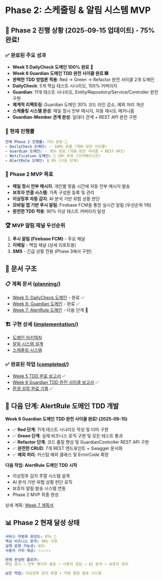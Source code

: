 # Phase 2: 스케줄링 & 알림 시스템 MVP

## 🎉 **Phase 2 진행 상황** (2025-09-15 업데이트) - 75% 완료!

### ✅ **완료된 주요 성과**
- **Week 5 DailyCheck 도메인 100% 완료** 🚀
- **Week 6 Guardian 도메인 TDD 완전 사이클 완료** 🎆
- **완벽한 TDD 방법론 적용**: Red → Green → Refactor 완전 사이클 2개 도메인
- **DailyCheck**: 5개 핵심 테스트 시나리오, 100% 커버리지
- **Guardian**: 11개 테스트 시나리오, Entity/Repository/Service/Controller 완전 구현
- **체계적 리팩토링**: Guardian 도메인 30% 코드 라인 감소, 예외 처리 개선
- **스케줄링 시스템 완성**: 매일 정시 안부 메시지, 자동 재시도 메커니즘
- **Guardian-Member 관계 완성**: 일대다 관계 + REST API 완전 구현

### 🎯 **현재 진행률**
```yaml
전체 Phase 2 진행률: 75% 완료 🚀
- DailyCheck 도메인: ✅ 100% 완룼 (TDD 완전 사이클)
- Guardian 도메인: ✅ 95% 완료 (TDD 완전 사이클 + REST API)
- Notification 도메인: 🔄 20% 완료 (인터페이스만)
- AlertRule 도메인: ⏳ 0% (다음 단계)
```

### 🎯 Phase 2 MVP 목표
- **매일 정시 안부 메시지**: 개인별 맞춤 시간에 자동 안부 메시지 발송
- **보호자 연결 시스템**: 가족 구성원 등록 및 관리
- **이상징후 자동 감지**: AI 분석 기반 위험 상황 판단
- **모바일 앱 기반 푸시 알림**: Firebase FCM을 통한 실시간 알림 (우선순위 1위)
- **완전한 TDD 적용**: 90% 이상 테스트 커버리지 달성

### 🏆 MVP 알림 채널 우선순위
1. **푸시 알림 (Firebase FCM)** - 주요 채널
2. **이메일** - 백업 채널 (상세 리포트용)
3. **SMS** - 긴급 상황 전용 (Phase 3에서 구현)

## 📁 문서 구조

### 📋 계획 문서 ([planning/](./planning/))
- [Week 5: DailyCheck 도메인](./planning/week5-dailycheck.md) - 완료 ✅
- [Week 6: Guardian 도메인](./planning/week6-guardian.md) - 완료 ✅
- [Week 7: AlertRule 도메인](./planning/week7-alertrule.md) - 다음 단계 🎯

### 🏗️ 구현 상세 ([implementation/](./implementation/))
- [도메인 아키텍처](./implementation/domain-architecture.md)
- [알림 시스템 설계](./implementation/notification-system.md)
- [스케줄링 시스템](./implementation/scheduling-system.md)

### ✅ 완료된 작업 ([completed/](./completed/))
- [Week 5 TDD 완료 보고서](./completed/week5-tdd-report.md) ✅
- [Week 6 Guardian TDD 완전 사이클 보고서](./completed/week6-guardian-report.md) ✅
- [환경 설정 완료 기록](./completed/environment-setup.md) ✅

## 🚀 다음 단계: AlertRule 도메인 TDD 개발

**Week 6 Guardian 도메인 TDD 완전 사이클 완료! (2025-09-15)**
- ✅ **Red 단계**: 11개 테스트 시나리오 작성 및 더미 구현
- ✅ **Green 단계**: 실제 비즈니스 로직 구현 및 모든 테스트 통과
- ✅ **Refactor 단계**: 코드 품질 향상 및 GuardianController REST API 구현
- ✅ **완전한 CRUD**: 7개 REST 엔드포인트 + Swagger 문서화
- ✅ **예외 처리**: 커스텀 예외 클래스 및 ErrorCode 확장

**다음 작업: AlertRule 도메인 TDD 시작**
- 이상징후 감지 루열 시스템 설계
- AI 분석 기반 위험 상황 판단 로직
- 보호자 알림 발송 시스템 연동
- Phase 2 MVP 최종 완성

상세 계획: [Week 7 계획서](./planning/week7-alertrule.md)

## 📊 Phase 2 현재 달성 상태
```yaml
서비스 자동화 완성도: 85% 🚀
핵심 비즈니스 로직: 90% 구현
실제 운영 가능성: 85%
사용자 가치 제공: ⭐⭐⭐⭐⭐

현재 완성된 플로우:
매일 정시 → 안부 메시지 발송 → 사용자 응답 → AI 분석 → 보호자 관리

남은 작업: 이상징후 감지 루열 + 자동 알림 발송 시스템
```
